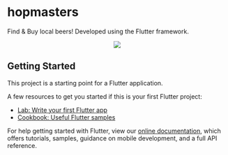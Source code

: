 # hopmasters

Find & Buy local beers! Developed using the Flutter framework.

<center>
    <img src="https://hopmasters.net/wp-content/uploads/2021/03/hopmasters-github.jpg" />
</center>

## Getting Started

This project is a starting point for a Flutter application.

A few resources to get you started if this is your first Flutter project:

- [Lab: Write your first Flutter app](https://flutter.dev/docs/get-started/codelab)
- [Cookbook: Useful Flutter samples](https://flutter.dev/docs/cookbook)

For help getting started with Flutter, view our
[online documentation](https://flutter.dev/docs), which offers tutorials,
samples, guidance on mobile development, and a full API reference.
